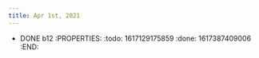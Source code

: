 ```yaml
---
title: Apr 1st, 2021
---
```


- DONE b12
:PROPERTIES:
:todo: 1617129175859
:done: 1617387409006
:END:
